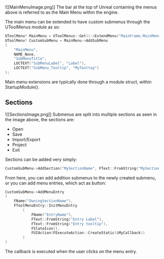 ![[MainMenuImage.png]]
The bar at the top of Unreal containing the menus above is referred to as the Main Menu within the engine. 

The main menu can be extended to have custom submenus through the UToolMenus module as so:
```cpp
UToolMenu* MainMenu = UToolMenus::Get()->ExtendMenu("MainFrame.MainMenu");
UToolMenu* CustomSubMenu = MainMenu->AddSubMenu
(	
	"MainMenu",
	NAME_None,
	"SubMenuTitle",
	LOCTEXT("SubMenuLabel", "Label"),
	LOCTEXT("SubMenu_Tooltip", "MyTooltop")
);
```

Main menu extensions are typically done through a module struct, within StartupModule().
## Sections
![[SectionsImage.png]]
Submenus are split into multiple sections as seen in the image above, the sections are:
- Open
- Save
- Import/Export
- Project
- Exit

Sections can be added very simply:
```cpp
CustomSubMenu->AddSection("MySectionName", FText::FromString("MySectionLabel"));
```

From here, you can add addition submenus to the newly created submenu, or you can add menu entries, which act as button:
```cpp
CustomSubMenu->AddMenuEntry
(
	FName("OwningSectionName"),
	FToolMenuEntry::InitMenuEntry
		(
			FName("EntryName"),
			FText::FromString("Entry Label"),
			FText::FromString("Entry tooltip"),
			FSlateIcon(),
			FUIAction(FExecuteAction::CreateStatic(&MyCallback))
		)
)
```

The callback is executed when the user clicks on the menu entry.